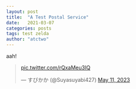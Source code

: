 ```yaml
---
layout: post
title:  "A Test Postal Service"
date:   2021-03-07
categories: posts
tags: test zelda
author: "atctwo"
---
```


aah!

<blockquote class="twitter-tweet"><p lang="zxx" dir="ltr"><a href="https://t.co/rQxaMeu3IQ">pic.twitter.com/rQxaMeu3IQ</a></p>&mdash; すびかか (@Suyasuyabi427) <a href="https://twitter.com/Suyasuyabi427/status/1656591579828854784?ref_src=twsrc%5Etfw">May 11, 2023</a></blockquote> <script async src="https://platform.twitter.com/widgets.js" charset="utf-8"></script>
